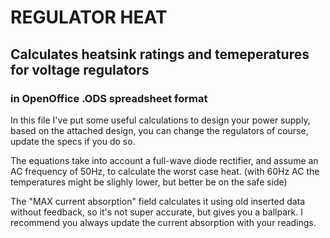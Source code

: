 # REGULATOR HEAT
## Calculates heatsink ratings and temeperatures for voltage regulators
### in OpenOffice .ODS spreadsheet format

In this file I've put some useful calculations to design your power supply, based on the attached design, you can change the regulators of course, update the specs if you do so.

The equations take into account a full-wave diode rectifier, and assume an AC frequency of 50Hz, to calculate the worst case heat. (with 60Hz AC the temperatures might be slighly lower, but better be on the safe side)

The "MAX current absorption" field calculates it using old inserted data without feedback, so it's not super accurate, but gives you a ballpark.
I recommend you always update the current absorption with your readings.
